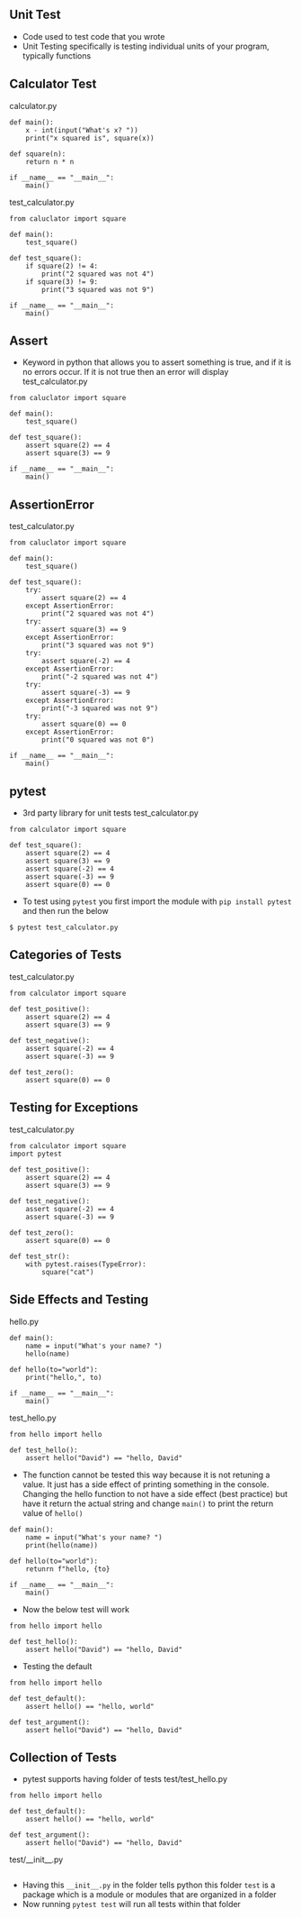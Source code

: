 ## Unit Test
- Code used to test code that you wrote
- Unit Testing specifically is testing individual units of your program, typically functions
## Calculator Test
calculator.py
```
def main():
	x - int(input("What's x? "))
	print("x squared is", square(x))

def square(n):
	return n * n

if __name__ == "__main__":
	main()
```

test_calculator.py
```
from caluclator import square

def main():
	test_square()

def test_square():
	if square(2) != 4:
		print("2 squared was not 4")
	if square(3) != 9:
		print("3 squared was not 9")

if __name__ == "__main__":
	main()
```
## Assert
- Keyword in python that allows you to assert something is true, and if it is no errors occur. If it is not true then an error will display
test_calculator.py
```
from caluclator import square

def main():
	test_square()

def test_square():
	assert square(2) == 4
	assert square(3) == 9

if __name__ == "__main__":
	main()
```
## AssertionError
test_calculator.py
```
from caluclator import square

def main():
	test_square()

def test_square():
	try:
		assert square(2) == 4
	except AssertionError:
		print("2 squared was not 4")
	try:
		assert square(3) == 9
	except AssertionError:
		print("3 squared was not 9")
	try:
		assert square(-2) == 4
	except AssertionError:
		print("-2 squared was not 4")
	try:
		assert square(-3) == 9
	except AssertionError:
		print("-3 squared was not 9")
	try:
		assert square(0) == 0
	except AssertionError:
		print("0 squared was not 0")

if __name__ == "__main__":
	main()
```
## pytest
- 3rd party library for unit tests
test_calculator.py
```
from calculator import square

def test_square():
	assert square(2) == 4
	assert square(3) == 9
	assert square(-2) == 4
	assert square(-3) == 9
	assert square(0) == 0

```
- To test using `pytest` you first import the module with `pip install pytest` and then run the below
```
$ pytest test_calculator.py
```
## Categories of Tests
test_calculator.py
```
from calculator import square

def test_positive():
	assert square(2) == 4
	assert square(3) == 9

def test_negative():
	assert square(-2) == 4
	assert square(-3) == 9

def test_zero():
	assert square(0) == 0
```
## Testing for Exceptions
test_calculator.py
```
from calculator import square
import pytest

def test_positive():
	assert square(2) == 4
	assert square(3) == 9

def test_negative():
	assert square(-2) == 4
	assert square(-3) == 9

def test_zero():
	assert square(0) == 0
	
def test_str():
	with pytest.raises(TypeError):
		square("cat")
```
## Side Effects and Testing
hello.py
```
def main():
	name = input("What's your name? ")
	hello(name)
	
def hello(to="world"):
	print("hello,", to)
	
if __name__ == "__main__":
	main()
```
test_hello.py
```
from hello import hello

def test_hello():
	assert hello("David") == "hello, David"
```
- The function cannot be tested this way because it is not retuning a value. It just has a side effect of printing something in the console. Changing the hello function to not have a side effect (best practice) but have it return the actual string and change `main()` to print the return value of `hello()`
```
def main():
	name = input("What's your name? ")
	print(hello(name))
	
def hello(to="world"):
	retunrn f"hello, {to}
	
if __name__ == "__main__":
	main()
```
- Now the below test will work
```
from hello import hello

def test_hello():
	assert hello("David") == "hello, David"
```
- Testing the default
```
from hello import hello

def test_default():
	assert hello() == "hello, world"

def test_argument():
	assert hello("David") == "hello, David"
```
## Collection of Tests
- pytest supports having folder of tests
test/test_hello.py
```
from hello import hello

def test_default():
	assert hello() == "hello, world"

def test_argument():
	assert hello("David") == "hello, David"
```
test/\_\_init__.py
```
```
- Having this `__init__.py` in the folder tells python this folder `test` is a package which is a module or modules that are organized in a folder
- Now running `pytest test` will run all tests within that folder